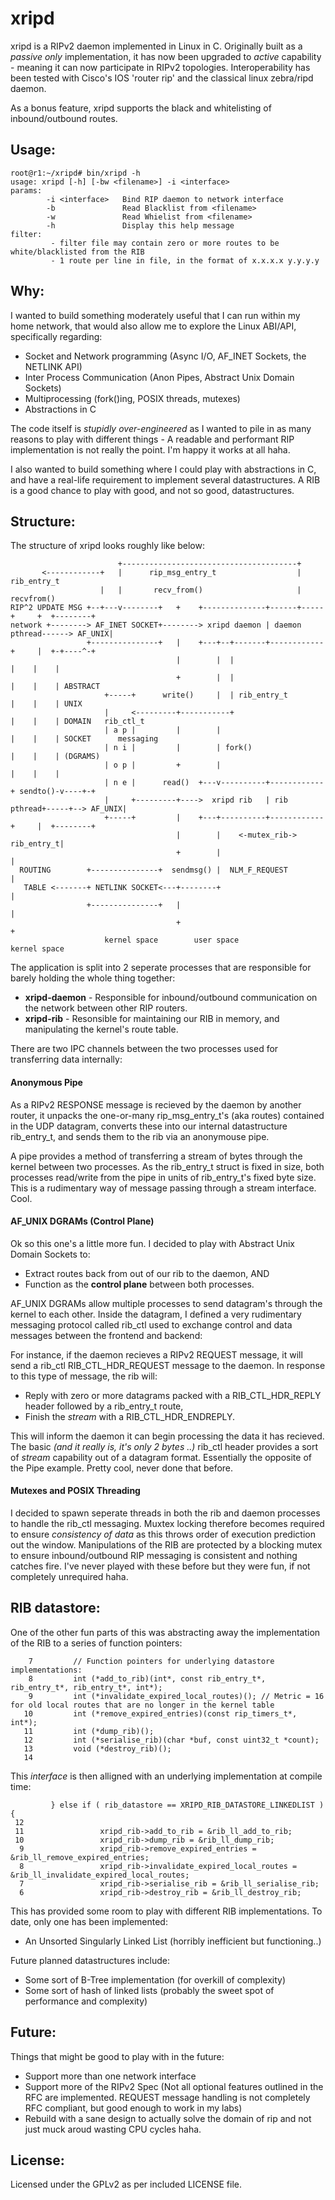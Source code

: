 # xripd
xripd is a RIPv2 daemon implemented in Linux in C. Originally built as a *passive only* implementation, it has now been upgraded to *active* capability - meaning it can now participate in RIPv2 topologies. Interoperability has been tested with Cisco's IOS 'router rip' and the classical linux zebra/ripd daemon.

As a bonus feature, xripd supports the black and whitelisting of inbound/outbound routes.

## Usage:
```
root@r1:~/xripd# bin/xripd -h
usage: xripd [-h] [-bw <filename>] -i <interface>
params:
        -i <interface>   Bind RIP daemon to network interface
        -b               Read Blacklist from <filename>
        -w               Read Whielist from <filename>
        -h               Display this help message
filter:
         - filter file may contain zero or more routes to be white/blacklisted from the RIB
         - 1 route per line in file, in the format of x.x.x.x y.y.y.y
```

## Why:

I wanted to build something moderately useful that I can run within my home network, that would also allow me to explore the Linux ABI/API, specifically regarding:

+ Socket and Network programming (Async I/O, AF_INET Sockets, the NETLINK API)
+ Inter Process Communication (Anon Pipes, Abstract Unix Domain Sockets)
+ Multiprocessing (fork()ing, POSIX threads, mutexes)
+ Abstractions in C

The code itself is *stupidly over-engineered* as I wanted to pile in as many reasons to play with different things - A readable and performant RIP implementation is not really the point. I'm happy it works at all haha.

I also wanted to build something where I could play with abstractions in C, and have a real-life requirement to implement several datastructures. A RIB is a good chance to play with good, and not so good, datastructures.

## Structure:

The structure of xripd looks roughly like below:

```
                        +---------------------------------------+
       <------------+   |      rip_msg_entry_t                  |       rib_entry_t
                    |   |       recv_from()                     |      recvfrom()
RIP^2 UPDATE MSG +--+---v--------+   +    +--------------+------+-----+     +  +--------+
network +--------> AF_INET SOCKET+--------> xripd daemon | daemon pthread------> AF_UNIX|
                 +---------------+   |    +---+--+-------+------------+     |  +-+----^-+
                                     |        |  |                          |    |    |
                                     +        |  |                          |    |    | ABSTRACT
                     +-----+      write()     |  | rib_entry_t              |    |    | UNIX
                     |     <---------+-----------+                          |    |    | DOMAIN   rib_ctl_t 
                     | a p |         |        |                             |    |    | SOCKET      messaging
                     | n i |         |        | fork()                      |    |    | (DGRAMS)
                     | o p |         +        |                             |    |    |
                     | n e |      read()  +---v----------+------------+ sendto()-v----+-+
                     |     +---------+---->  xripd rib   | rib pthread+-----+--> AF_UNIX|
                     +-----+         |    +---+----------+------------+     |  +--------+
                                     |        |    <-mutex_rib-> rib_entry_t|
                                     +        |                             |
  ROUTING        +---------------+  sendmsg() |  NLM_F_REQUEST              |
   TABLE <-------+ NETLINK SOCKET<---+--------+                             |
                 +---------------+   |                                      |
                                     +                                      +
                     kernel space        user space                           kernel space

```
The application is split into 2 seperate processes that are responsible for barely holding the whole thing together:

+ **xripd-daemon** - Responsible for inbound/outbound communication on the network between other RIP routers.
+ **xripd-rib** - Resonsible for maintaining our RIB in memory, and manipulating the kernel's route table.

There are two IPC channels between the two processes used for transferring data internally:

#### Anonymous Pipe
As a RIPv2 RESPONSE message is recieved by the daemon by another router, it unpacks the one-or-many rip_msg_entry_t's (aka routes) contained in the UDP datagram, converts these into our internal datastructure rib_entry_t, and sends them to the rib via an anonymouse pipe.

A pipe provides a method of transferring a stream of bytes through the kernel between two processes. As the rib_entry_t struct is fixed in size, both processes read/write from the pipe in units of rib_entry_t's fixed byte size. This is a rudimentary way of message passing through a stream interface. Cool.

#### AF_UNIX DGRAMs (Control Plane)
Ok so this one's a little more fun. I decided to play with Abstract Unix Domain Sockets to:
+ Extract routes back from out of our rib to the daemon, AND
+ Function as the **control plane** between both processes.

AF_UNIX DGRAMs allow multiple processes to send datagram's through the kernel to each other. Inside the datagram, I defined a very rudimentary messaging protocol called rib_ctl used to exchange control and data messages between the frontend and backend:

For instance, if the daemon recieves a RIPv2 REQUEST message, it will send a rib_ctl RIB_CTL_HDR_REQUEST message to the daemon. In response to this type of message, the rib will: 
+ Reply with zero or more datagrams packed with a RIB_CTL_HDR_REPLY header followed by a rib_entry_t route,
+ Finish the *stream* with a RIB_CTL_HDR_ENDREPLY.

This will inform the daemon it can begin processing the data it has recieved. The basic *(and it really is, it's only 2 bytes ..)* rib_ctl header provides a sort of *stream* capability out of a datagram format. Essentially the opposite of the Pipe example. Pretty cool, never done that before.

#### Mutexes and POSIX Threading
I decided to spawn seperate threads in both the rib and daemon processes to handle the rib_ctl messaging. Muxtex locking therefore becomes required to ensure *consistency of data* as this throws order of execution prediction out the window. Manipulations of the RIB are protected by a blocking mutex to ensure inbound/outbound RIP messaging is consistent and nothing catches fire. I've never played with these before but they were fun, if not completely unrequired haha.

## RIB datastore:

One of the other fun parts of this was abstracting away the implementation of the RIB to a series of function pointers:
```
    7         // Function pointers for underlying datastore implementations:
    8         int (*add_to_rib)(int*, const rib_entry_t*, rib_entry_t*, rib_entry_t*, int*);
    9         int (*invalidate_expired_local_routes)(); // Metric = 16 for old local routes that are no longer in the kernel table
   10         int (*remove_expired_entries)(const rip_timers_t*, int*);
   11         int (*dump_rib)();
   12         int (*serialise_rib)(char *buf, const uint32_t *count);
   13         void (*destroy_rib)();
   14 
```
This *interface* is then alligned with an underlying implementation at compile time:
```
         } else if ( rib_datastore == XRIPD_RIB_DATASTORE_LINKEDLIST ) {
 12 
 11                 xripd_rib->add_to_rib = &rib_ll_add_to_rib;
 10                 xripd_rib->dump_rib = &rib_ll_dump_rib;
  9                 xripd_rib->remove_expired_entries = &rib_ll_remove_expired_entries;
  8                 xripd_rib->invalidate_expired_local_routes = &rib_ll_invalidate_expired_local_routes;
  7                 xripd_rib->serialise_rib = &rib_ll_serialise_rib;
  6                 xripd_rib->destroy_rib = &rib_ll_destroy_rib;
```
This has provided some room to play with different RIB implementations. To date, only one has been implemented:

+ An Unsorted Singularly Linked List (horribly inefficient but functioning..)

Future planned datastructures include:

+ Some sort of B-Tree implementation (for overkill of complexity)
+ Some sort of hash of linked lists (probably the sweet spot of performance and complexity)

## Future:

Things that might be good to play with in the future:

+ Support more than one network interface
+ Support more of the RIPv2 Spec (Not all optional features outlined in the RFC are implemented. REQUEST message handling is not completely RFC compliant, but good enough to work in my labs)
+ Rebuild with a sane design to actually solve the domain of rip and not just muck aroud wasting CPU cycles haha.

## License:

Licensed under the GPLv2 as per included LICENSE file.
